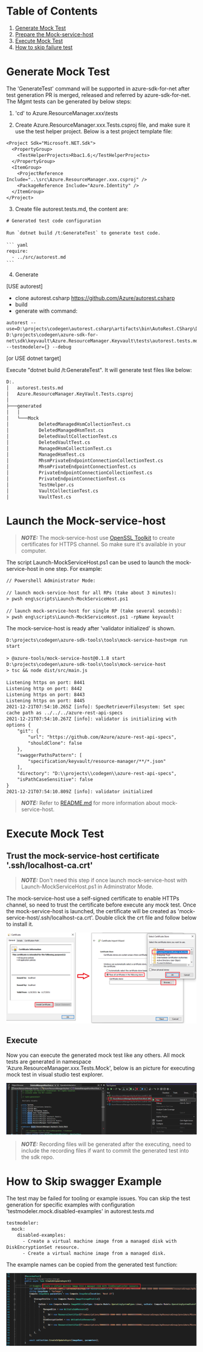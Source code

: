 
# Table of Contents
1. [Generate Mock Test](#generate-mock-test)
2. [Prepare the Mock-service-host](#prepare-mock-service-host)
3. [Execute Mock Test](#execute-mock-test)
4. [How to skip failure test](#skip-swagger-example)

<div id="generate-mock-test"/>

# Generate Mock Test 
The 'GenerateTest' command will be supported in azure-sdk-for-net after test generation PR is merged, released and referred by azure-sdk-for-net.
The Mgmt tests can be generated by below steps:
1. 'cd' to Azure.ResourceManager.xxx\tests

2. Create Azure.ResourceManager.xxx.Tests.csproj file, and make sure it use the test helper project. Below is a test project template file:
~~~
<Project Sdk="Microsoft.NET.Sdk">
  <PropertyGroup>
    <TestHelperProjects>Rbac1.6;</TestHelperProjects>
  </PropertyGroup>
  <ItemGroup>
    <ProjectReference Include="..\src\Azure.ResourceManager.xxx.csproj" />
    <PackageReference Include="Azure.Identity" />
  </ItemGroup>
</Project>
~~~

3. Create file autorest.tests.md, the content are:
~~~
# Generated test code configuration

Run `dotnet build /t:GenerateTest` to generate test code.

``` yaml
require:
  - ../src/autorest.md
```
~~~

4. Generate

[USE autorest]
- clone autorest.csharp https://github.com/Azure/autorest.csharp
- build
- generate with command:
~~~
autorest --use=D:\projects\codegen\autorest.csharp\artifacts\bin\AutoRest.CSharp\Debug\netcoreapp3.1 D:\projects\codegen\azure-sdk-for-net\sdk\keyvault\Azure.ResourceManager.Keyvault\tests\autorest.tests.md --testmodeler={} --debug
~~~


[or USE dotnet target]

Execute "dotnet build /t:GenerateTest". It will generate test files like below:
~~~
D:.
│   autorest.tests.md
│   Azure.ResourceManager.KeyVault.Tests.csproj
│
├───generated
│   │
│   └───Mock
│           DeletedManagedHsmCollectionTest.cs
│           DeletedManagedHsmTest.cs
│           DeletedVaultCollectionTest.cs
│           DeletedVaultTest.cs
│           ManagedHsmCollectionTest.cs
│           ManagedHsmTest.cs
│           MhsmPrivateEndpointConnectionCollectionTest.cs
│           MhsmPrivateEndpointConnectionTest.cs
│           PrivateEndpointConnectionCollectionTest.cs
│           PrivateEndpointConnectionTest.cs
│           TestHelper.cs
│           VaultCollectionTest.cs
│           VaultTest.cs
~~~


<div id="prepare-mock-service-host"/>

# Launch the Mock-service-host
> **_NOTE:_** The mock-service-host use [OpenSSL Toolkit](https://www.openssl.org/) to create certificates for HTTPS channel. So make sure it's available in your computer.

The script Launch-MockServiceHost.ps1 can be used to launch the mock-service-host in one step.
For example:
~~~
// Powershell Administrator Mode:

// launch mock-service-host for all RPs (take about 3 minutes):
> pwsh eng\scripts\Launch-MockServiceHost.ps1

// launch mock-service-host for single RP (take several seconds):
> pwsh eng\scripts\Launch-MockServiceHost.ps1 -rpName keyvault
~~~

The mock-service-host is ready after 'validator initialized' is shown.
~~~
D:\projects\codegen\azure-sdk-tools\tools\mock-service-host>npm run start

> @azure-tools/mock-service-host@0.1.8 start D:\projects\codegen\azure-sdk-tools\tools\mock-service-host
> tsc && node dist/src/main.js

Listening https on port: 8441
Listening http on port: 8442
Listening https on port: 8443
Listening https on port: 8445
2021-12-21T07:54:10.265Z [info]: SpecRetrieverFilesystem: Set spec cache path as ../../../azure-rest-api-specs
2021-12-21T07:54:10.267Z [info]: validator is initializing with options {
    "git": {
        "url": "https://github.com/Azure/azure-rest-api-specs",
        "shouldClone": false
    },
    "swaggerPathsPattern": [
        "specification/keyvault/resource-manager/**/*.json"
    ],
    "directory": "D:\\projects\\codegen\\azure-rest-api-specs",
    "isPathCaseSensitive": false
}
2021-12-21T07:54:10.809Z [info]: validator initialized
~~~
> **_NOTE:_** Refer to [README.md](https://github.com/Azure/azure-sdk-tools/tree/main/tools/mock-service-host) for more information about mock-service-host.


<div id="execute-mock-test"/>

# Execute Mock Test
## Trust the mock-service-host certificate '.ssh/localhost-ca.crt'
> **_NOTE:_** Don't need this step if once launch mock-service-host with Launch-MockServiceHost.ps1 in Adminstrator Mode.

The mock-service-host use a self-signed certificate to enable HTTPs channel, so need to trust the certificate before execute any mock test.
Once the mock-service-host is launched, the certificate will be created as 'mock-service-host/.ssh/localhost-ca.crt'. Double click the crt file and follow below to install it.

![how-to-trust-certificate.png](images/trust-certificate.png)

## Execute
Now you can execute the generated mock test like any others.
All mock tests are generated in namespace 'Azure.ResourceManager.xxx.Tests.Mock', below is an picture for executing mock test in visual studio test explorer.

![test-explorer.png](images/test-explorer.png)

> **_NOTE:_** Recording files will be generated after the executing, need to include the recording files if want to commit the generated test into the sdk repo.


<div id="skip-swagger-example"/>

# How to Skip swagger Example
The test may be failed for tooling or example issues. You can skip the test generation for specific examples with configuration 'testmodeler.mock.disabled-examples' in autorest.tests.md
~~~
testmodeler:
  mock:
    disabled-examples:
      - Create a virtual machine image from a managed disk with DiskEncryptionSet resource.
      - Create a virtual machine image from a managed disk.
~~~
The example names can be copied from the generated test function:

![find-example-name.png](images/find-example-name.png)
